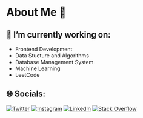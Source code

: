 # About Me 👾

## 🔭 I’m currently working on:

- Frontend Development
- Data Stucture and Algorithms
- Database Management System
- Machine Learning
- LeetCode

## 🌐 Socials:
[![Twitter](https://img.shields.io/badge/Twitter-%231DA1F2.svg?logo=Twitter&logoColor=white)]((https://x.com/yt_vine)) [![Instagram](https://img.shields.io/badge/Instagram-%23E4405F.svg?logo=Instagram&logoColor=white)](https://www.instagram.com/vineet_vikram) [![LinkedIn](https://img.shields.io/badge/LinkedIn-%230077B5.svg?logo=linkedin&logoColor=white)](https://www.linkedin.com/in/vineetvsingh) [![Stack Overflow](https://img.shields.io/badge/-Stackoverflow-FE7A16?logo=stack-overflow&logoColor=white)](https://stackoverflow.com/users/31275011)
